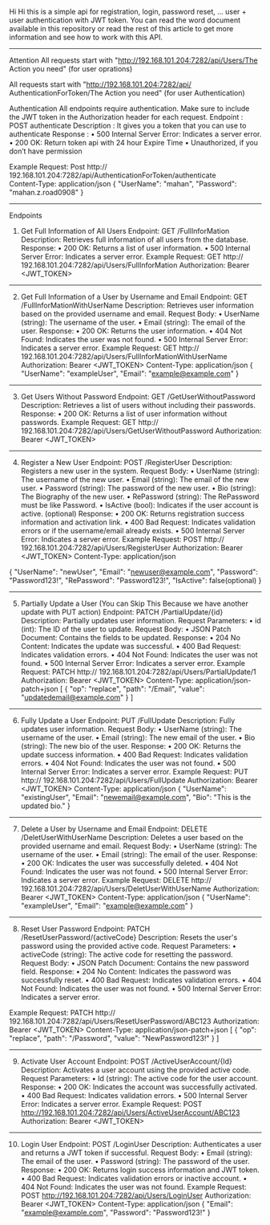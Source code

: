 Hi Hi 
this is a simple api for registration, login, password reset, ... user + user authentication with JWT token. You can read the word document available in this repository or read the rest of this article to get more information and see how to work with this API.

______________________________________________________________________________________________________________________
Attention
All requests start with "http://192.168.101.204:7282/api/Users/The Action you need" (for user oprations)

All requests start with 
"http://192.168.101.204:7282/api/ AuthenticationForToken/The Action you need" (for user Authentication)

Authentication
All endpoints require authentication. Make sure to include the JWT token in the Authorization header for each request.
Endpoint : POST authenticate
Description : It gives you a token that you can use to authenticate
Response : 
•	 500 Internal Server Error: Indicates a server error.
•	 200 OK: Return token api with 24 hour Expire Time
•	Unauthorized, if you don’t have permission

Example Request:
	Post http:// 192.168.101.204:7282/api/AuthenticationForToken/authenticate	
	Content-Type: application/json
	{
  	"UserName": "mahan",
  	"Password": "mahan.z.road0908"
}

________________________________________
Endpoints
1. Get Full Information of All Users
Endpoint: GET /FullInforMation
Description: Retrieves full information of all users from the database.
Response:
•	200 OK: Returns a list of user information.
•	500 Internal Server Error: Indicates a server error.
Example Request:
GET http:// 192.168.101.204:7282/api/Users/FullInforMation
Authorization: Bearer <JWT_TOKEN>
________________________________________
2. Get Full Information of a User by Username and Email
Endpoint: GET /FullInforMationWithUserName
Description: Retrieves user information based on the provided username and email.
Request Body:
•	UserName (string): The username of the user.
•	Email (string): The email of the user.
Response:
•	200 OK: Returns the user information.
•	404 Not Found: Indicates the user was not found.
•	500 Internal Server Error: Indicates a server error.
Example Request:
GET http:// 192.168.101.204:7282/api/Users/FullInforMationWithUserName
Authorization: Bearer <JWT_TOKEN>
Content-Type: application/json
{
  "UserName": "exampleUser",
  "Email": "example@example.com"
}
________________________________________
3. Get Users Without Password
Endpoint: GET /GetUserWithoutPassword
Description: Retrieves a list of users without including their passwords.
Response:
•	200 OK: Returns a list of user information without passwords.
Example Request:
GET http:// 192.168.101.204:7282/api/Users/GetUserWithoutPassword
Authorization: Bearer <JWT_TOKEN>
________________________________________
4. Register a New User
Endpoint: POST /RegisterUser
Description: Registers a new user in the system.
Request Body:
•	UserName (string): The username of the new user.
•	Email (string): The email of the new user.
•	Password (string): The password of the new user.
•	Bio (string): The Biography of the new user.
•	RePassword (string): The RePassword must be like Password.
•	IsActive (bool): Indicates if the user account is active. (optional)
Response:
•	200 OK: Returns registration success information and activation link.
•	400 Bad Request: Indicates validation errors or if the username/email already exists.
•	500 Internal Server Error: Indicates a server error.
Example Request:
POST http:// 192.168.101.204:7282/api/Users/RegisterUser
Authorization: Bearer <JWT_TOKEN>
Content-Type: application/json

{
  "UserName": "newUser",
  "Email": "newuser@example.com",
  "Password": "Password123!",
  "RePassword": "Password123!",
  "IsActive": false(optional)
}
________________________________________
5. Partially Update a User (You can Skip This Because we have another update with PUT action)
Endpoint: PATCH /PartialUpdate/{id}
Description: Partially updates user information.
Request Parameters:
•	id (int): The ID of the user to update.
Request Body:
•	JSON Patch Document: Contains the fields to be updated.
Response:
•	204 No Content: Indicates the update was successful.
•	400 Bad Request: Indicates validation errors.
•	404 Not Found: Indicates the user was not found.
•	500 Internal Server Error: Indicates a server error.
Example Request:
PATCH http:// 192.168.101.204:7282/api/Users/PartialUpdate/1
Authorization: Bearer <JWT_TOKEN>
Content-Type: application/json-patch+json
[
  { "op": "replace", "path": "/Email", "value": "updatedemail@example.com" }
]
________________________________________
6. Fully Update a User
Endpoint: PUT /FullUpdate
Description: Fully updates user information.
Request Body:
•	UserName (string): The username of the user.
•	Email (string): The new email of the user.
•	Bio (string): The new bio of the user.
Response:
•	200 OK: Returns the update success information.
•	400 Bad Request: Indicates validation errors.
•	404 Not Found: Indicates the user was not found.
•	500 Internal Server Error: Indicates a server error.
Example Request:
PUT http:// 192.168.101.204:7282/api/Users/FullUpdate
Authorization: Bearer <JWT_TOKEN>
Content-Type: application/json
{
  "UserName": "existingUser",
  "Email": "newemail@example.com",
  "Bio": "This is the updated bio."
}
________________________________________
7. Delete a User by Username and Email
Endpoint: DELETE /DeletUserWithUserName
Description: Deletes a user based on the provided username and email.
Request Body:
•	UserName (string): The username of the user.
•	Email (string): The email of the user.
Response:
•	200 OK: Indicates the user was successfully deleted.
•	404 Not Found: Indicates the user was not found.
•	500 Internal Server Error: Indicates a server error.
Example Request:
DELETE http:// 192.168.101.204:7282/api/Users/DeletUserWithUserName
Authorization: Bearer <JWT_TOKEN>
Content-Type: application/json
{
  "UserName": "exampleUser",
  "Email": "example@example.com"
}
________________________________________
8. Reset User Password
Endpoint: PATCH /ResetUserPassword/{activeCode}
Description: Resets the user's password using the provided active code.
Request Parameters:
•	activeCode (string): The active code for resetting the password.
Request Body:
•	JSON Patch Document: Contains the new password field.
Response:
•	204 No Content: Indicates the password was successfully reset.
•	400 Bad Request: Indicates validation errors.
•	404 Not Found: Indicates the user was not found.
•	500 Internal Server Error: Indicates a server error.


Example Request:
PATCH http:// 192.168.101.204:7282/api/Users/ResetUserPassword/ABC123
Authorization: Bearer <JWT_TOKEN>
Content-Type: application/json-patch+json
[
  { "op": "replace", "path": "/Password", "value": "NewPassword123!" }
]
________________________________________
9. Activate User Account
Endpoint: POST /ActiveUserAccount/{Id}
Description: Activates a user account using the provided active code.
Request Parameters:
•	Id (string): The active code for the user account.
Response:
•	200 OK: Indicates the account was successfully activated.
•	400 Bad Request: Indicates validation errors.
•	500 Internal Server Error: Indicates a server error.
Example Request:
POST http://192.168.101.204:7282/api/Users/ActiveUserAccount/ABC123
Authorization: Bearer <JWT_TOKEN>
________________________________________
10. Login User
Endpoint: POST /LoginUser
Description: Authenticates a user and returns a JWT token if successful.
Request Body:
•	Email (string): The email of the user.
•	Password (string): The password of the user.
Response:
•	200 OK: Returns login success information and JWT token.
•	400 Bad Request: Indicates validation errors or inactive account.
•	404 Not Found: Indicates the user was not found.
Example Request:
POST http://192.168.101.204:7282/api/Users/LoginUser
Authorization: Bearer <JWT_TOKEN>
Content-Type: application/json
{
  "Email": "example@example.com",
  "Password": "Password123!"
}

